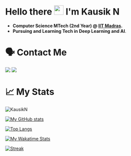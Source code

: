 # Hello there <img src="https://raw.githubusercontent.com/MartinHeinz/MartinHeinz/master/wave.gif" width="30px"> I'm Kausik N

* __Computer Science MTech (2nd Year) @ [IIT Madras](https://www.iitm.ac.in/).__
* __Pursuing and Learning Tech in Deep Learning and AI__.


# 🗣️ Contact Me
<a href="mailto:nkausik1999@gmail.com"><img src="https://img.shields.io/badge/Gmail-D14836?style=for-the-badge&logo=gmail&logoColor=white" /></a>
<a href="https://www.linkedin.com/in/kausik-n-7a9800170/"><img src="https://img.shields.io/badge/LinkedIn-0077B5?style=for-the-badge&logo=linkedin&logoColor=white" /></a>

# 📈 My Stats

<p><img src="https://komarev.com/ghpvc/?username=kausikn" alt="KausikN" /></p>

[![My GitHub stats](https://github-readme-stats.vercel.app/api?username=kausikn&show_icons=true&count_private=true)](https://github.com/kausikn)

[![Top Langs](https://github-readme-stats.vercel.app/api/top-langs/?username=kausikn&langs_count=10&layout=compact)](https://github.com/kausikn)

[![My Wakatime Stats](https://github-readme-stats.vercel.app/api/wakatime?username=KausikN)](https://github.com/kausikn)

[![Streak](https://github-readme-streak-stats.herokuapp.com/?user=kausikn&)](https://github.com/kausikn)
